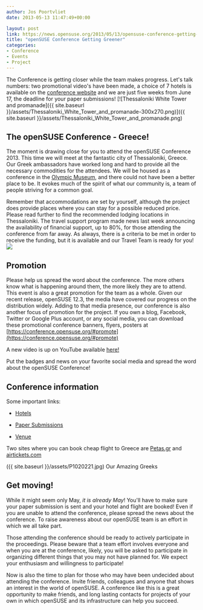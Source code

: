 ```yaml
---
author: Jos Poortvliet
date: 2013-05-13 11:47:49+00:00

layout: post
link: https://news.opensuse.org/2013/05/13/opensuse-conference-getting-greener/
title: "openSUSE Conference Getting Greener"
categories:
- Conference
- Events
- Project
---
```

The Conference is getting closer while the team makes progress. Let's talk numbers: two promotional video's have been made, a choice of 7 hotels is available on the [conference website](conference.opensuse.org) and we are just five weeks from June 17, the deadline for your paper submissions!
[![Thessaloniki White Tower and promanade]({{ site.baseurl }}/assets/Thessaloniki_White_Tower_and_promanade-300x270.png)]({{ site.baseurl }}/assets/Thessaloniki_White_Tower_and_promanade.png)


## The openSUSE Conference - Greece!


The moment is drawing close for you to attend the openSUSE Conference 2013. This time we will meet at the fantastic city of Thessaloniki, Greece. Our Greek ambassadors have worked long and hard to provide all the necessary commodities for the attendees. We will be housed as a conference in the [Olympic Museum](http://www.olympicmuseum-thessaloniki.org/), and there could not have been a better place to be. It evokes much of the spirit of what our community is, a team of people striving for a common goal.

Remember that accommodations are set by yourself, although the project does provide places where you can stay for a possible reduced price. Please read further to find the recommended lodging locations in Thessaloniki. The travel support program made news last week announcing the availability of financial support, up to 80%, for those attending the conference from far away. As always, there is a criteria to be met in order to receive the funding, but it is available and our Travel Team is ready for you! [![](http://i1108.photobucket.com/albums/h414/anditosan/openSUSE-Travel-Logo.png)](https://connect.opensuse.org/travel-support/)


## Promotion


Please help us spread the word about the conference. The more others know what is happening around them, the more likely they are to attend. This event is also a great promotion for the team as a whole. Given our recent release, openSUSE 12.3, the media have covered our progress on the distribution widely. Adding to that media presence, our conference is also another focus of promotion for the project. If you own a blog, Facebook, Twitter or Google Plus account, or any social media, you can download these promotional conference banners, flyers, posters at [https://conference.opensuse.org/#promote](https://conference.opensuse.org/#promote)

A new video is up on YouTube available [here!](http://youtu.be/XrA0_6kXHQo)



Put the badges and news on your favorite social media and spread the word about the openSUSE Conference!


## Conference information


Some important links:



	
  * [Hotels](https://conference.opensuse.org/#hotel)

	
  * [Paper Submissions](https://news.opensuse.org/2013/04/03/osc13-cfp-extends/)

	
  * [Venue](http://www.olympicmuseum-thessaloniki.org/)


Two sites where you can book cheap flight to Greece are [Petas.gr](http://www.petas.gr/en/Home.html) and [airtickets.com](http://www.airtickets.com/)

({{ site.baseurl }}/assets/P1020221.jpg) Our Amazing Greeks


## Get moving!


While it might seem only May, _it is already May_! You'll have to make sure your paper submission is sent and your hotel and flight are booked! Even if you are unable to attend the conference, please spread the news about the conference. To raise awareness about our openSUSE team is an effort in which we all take part.

Those attending the conference should be ready to actively participate in the proceedings. Please beware that a team effort involves everyone and when you are at the conference, likely, you will be asked to participate in organizing different things that you may not have planned for. We expect your enthusiasm and willingness to participate!

Now is also the time to plan for those who may have been undecided about attending the conference. Invite friends, colleagues and anyone that shows an interest in the world of openSUSE. A conference like this is a great opportunity to make friends, and long lasting contacts for projects of your own in which openSUSE and its infrastructure can help you succeed.		
